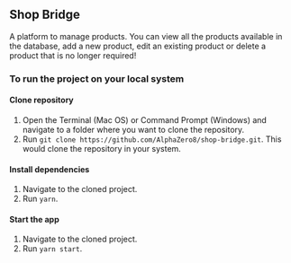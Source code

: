 ## Shop Bridge

A platform to manage products.
You can view all the products available in the database, add a new product, edit an existing product or delete a product that is no longer required!

### To run the project on your local system

#### Clone repository

1. Open the Terminal (Mac OS) or Command Prompt (Windows) and navigate to a folder where you want to clone the repository.
2. Run `git clone https://github.com/AlphaZero8/shop-bridge.git`. This would clone the repository in your system.

#### Install dependencies

1. Navigate to the cloned project.
2. Run `yarn`.

#### Start the app

1. Navigate to the cloned project.
2. Run `yarn start`.
